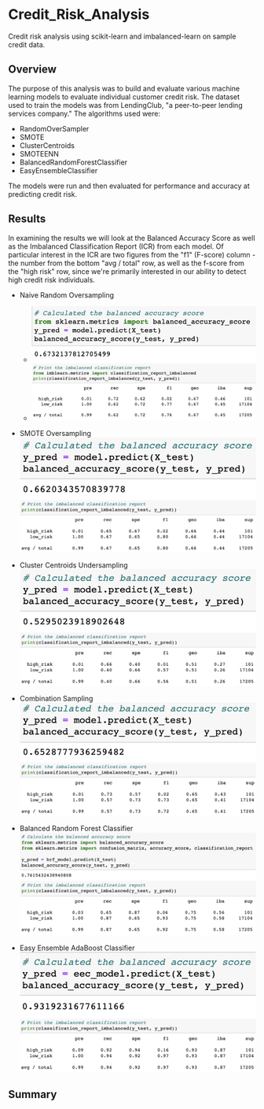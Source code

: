 # Credit_Risk_Analysis
Credit risk analysis using scikit-learn and imbalanced-learn on sample credit data.

## Overview
The purpose of this analysis was to build and evaluate various machine learning models to evaluate individual customer credit risk. The dataset used to train the models was from LendingClub, "a peer-to-peer lending services company." The algorithms used were:
* RandomOverSampler
* SMOTE
* ClusterCentroids
* SMOTEENN
* BalancedRandomForestClassifier
* EasyEnsembleClassifier

The models were run and then evaluated for performance and accuracy at predicting credit risk.

## Results
In examining the results we will look at the Balanced Accuracy Score as well as the Imbalanced Classification Report (ICR) from each model. Of particular interest in the ICR are two figures from the "f1" (F-score) column - the number from the bottom "avg / total" row, as well as the f-score from the "high risk" row, since we're primarily interested in our ability to detect high credit risk individuals.

* Naive Random Oversampling
    - ![Random Oversampling Balanced Accuracy Score](images/ros_bal_acc.png)
    - ![Random Oversampling Imbalanced Classifications Report](images/ros_imbal_class.png)

* SMOTE Oversampling
![SMOTE Oversampling Balanced Accuracy Score](images/smote_bal_acc.png)
![SMOTE Oversampling Imbalanced Classifications Report](images/smote_imbal_class.png)

* Cluster Centroids Undersampling
![Cluster Centroids Undersampling Balanced Accuracy Score](images/ccu_bal_acc.png)
![Cluster Centroids Undersampling Imbalanced Classifications Report](images/ccu_imbal_class.png)

* Combination Sampling
![Combination Sampling Balanced Accuracy Score](images/combsamp_bal_acc.png)
![Combination Sampling Imbalanced Classifications Report](images/combsamp_imbal_class.png)

* Balanced Random Forest Classifier
![Balanced Random Forest Classifier Balanced Accuracy Score](images/brfc_bal_acc.png)
![Balanced Random Forest Classifier Imbalanced Classifications Report](images/brfc_imbal_class.png)

* Easy Ensemble AdaBoost Classifier
![Easy Ensemble AdaBoost Classifier Balanced Accuracy Score](images/eec_bal_acc.png)
![Easy Ensemble AdaBoost Classifier Imbalanced Classifications Report](images/eec_imbal_class.png)

## Summary
